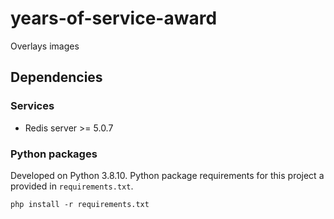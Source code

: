 # years-of-service-award
Overlays images

## Dependencies
### Services
  - Redis server >= 5.0.7
### Python packages
Developed on Python 3.8.10.  Python package requirements for this project a provided in `requirements.txt`.

    php install -r requirements.txt
